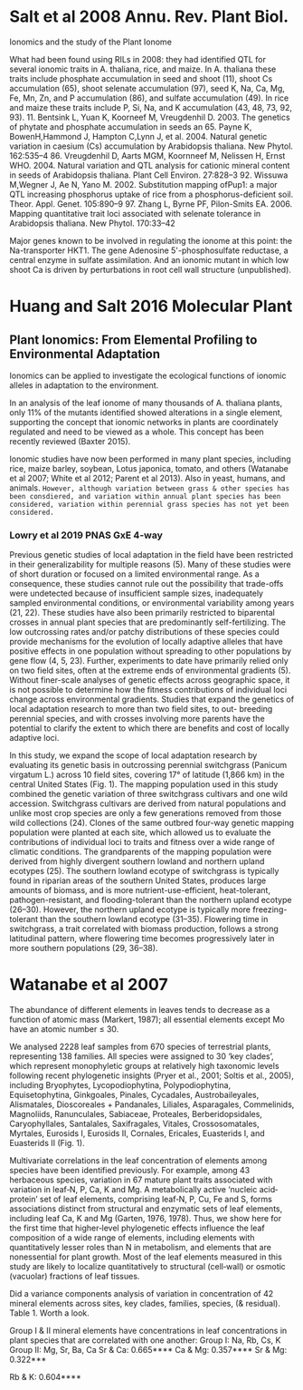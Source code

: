 # Salt et al 2008 Annu. Rev. Plant Biol.

Ionomics and the study of the Plant Ionome

What had been found using RILs in 2008: they had identified QTL for several ionomic traits in A. thaliana, rice, and maize. In A. thaliana these traits include phosphate accumulation in seed and shoot (11), shoot Cs accumulation (65), shoot selenate accumulation (97), seed K, Na, Ca, Mg, Fe, Mn, Zn, and P accumulation (86), and sulfate accumulation (49). In rice and maize these traits include P, Si, Na, and K accumulation (43,
48, 73, 92, 93).
11. Bentsink L, Yuan K, Koorneef M, Vreugdenhil D. 2003. The genetics of phytate and phosphate accumulation in seeds an
65. Payne K, BowenH,Hammond J, Hampton C,Lynn J, et al. 2004. Natural genetic variation in caesium (Cs) accumulation by Arabidopsis thaliana. New Phytol. 162:535–4
86. Vreugdenhil D, Aarts MGM, Koornneef M, Nelissen H, Ernst WHO. 2004. Natural variation and QTL analysis for cationic mineral content in seeds of Arabidopsis thaliana.
Plant Cell Environ. 27:828–3
92. Wissuwa M,Wegner J, Ae N, Yano M. 2002. Substitution mapping ofPup1: a major QTL increasing phosphorus uptake of rice from a phosphorus-deficient soil. Theor. Appl. Genet.
105:890–9
97. Zhang L, Byrne PF, Pilon-Smits EA. 2006. Mapping quantitative trait loci associated with selenate tolerance in Arabidopsis thaliana. New Phytol. 170:33–42

Major genes known to be involved in regulating the ionome at this point: the Na-transporter HKT1. The gene Adenosine 5'-phosphosulfate reductase, a central enzyme in sulfate assimilation. And an ionomic mutant in which low shoot Ca is driven by perturbations in root cell wall structure (unpublished). 

# Huang and Salt 2016 Molecular Plant
## Plant Ionomics: From Elemental Profiling to Environmental Adaptation

Ionomics can be applied to investigate the ecological functions of ionomic alleles in adaptation to the environment.

In an analysis of the leaf ionome of many thousands of A. thaliana plants, only 11% of the mutants identified showed alterations in a single element, supporting the concept that ionomic networks in plants are coordinately regulated and need to be viewed as a whole. This concept has been recently reviewed (Baxter 2015). 

Ionomic studies have now been performed in many plant species, including rice, maize barley, soybean, Lotus japonica, tomato, and others (Watanabe et al 2007; White et al 2012; Parent et al 2013). Also in yeast, humans, and animals. `However, although variation between grass & other species has been consdiered, and variation within annual plant species has been considered, variation within perennial grass species has not yet been considered.`


### Lowry et al 2019 PNAS GxE 4-way

Previous genetic studies of local adaptation in the field have been restricted in their generalizability for multiple reasons (5). Many of these studies were of short duration or focused on a limited environmental range. As a consequence, these studies
cannot rule out the possibility that trade-offs were undetected because of insufficient sample sizes, inadequately sampled environmental conditions, or environmental variability among years (21, 22). These studies have also been primarily restricted to biparental crosses in annual plant species that are predominantly self-fertilizing. The low outcrossing rates and/or patchy distributions of these species could provide mechanisms for the evolution of locally adaptive alleles that have positive effects in one population without spreading to other populations by gene flow (4, 5, 23). Further, experiments to date have primarily relied only on two field sites, often at the extreme ends of environmental gradients (5). Without finer-scale analyses of genetic effects across geographic space, it is not possible to determine how the fitness contributions of individual loci change across environmental gradients. Studies that expand the genetics of local adaptation research to more than two field sites, to out-
breeding perennial species, and with crosses involving more parents have the potential to clarify the extent to which there are benefits and cost of locally adaptive loci. 

In this study, we expand the scope of local adaptation research
by evaluating its genetic basis in outcrossing perennial switchgrass (Panicum virgatum L.) across 10 field sites, covering 17° of latitude (1,866 km) in the central United States (Fig. 1). The mapping population used in this study combined the genetic variation of three switchgrass cultivars and one wild accession. Switchgrass cultivars are derived from natural populations and unlike most crop species are only a few generations removed from those wild collections (24). Clones of the same outbred four-way genetic mapping population were planted at each site, which allowed us to evaluate the contributions of individual loci to traits and fitness over a wide range of climatic conditions. The grandparents of the mapping population were derived from highly divergent southern lowland and northern upland ecotypes (25). The southern lowland ecotype of switchgrass is typically found in riparian areas of the southern United States, produces large amounts of biomass, and is more nutrient-use-efficient, heat-tolerant, pathogen-resistant, and flooding-tolerant than the northern upland ecotype (26–30). However, the northern upland ecotype is typically more freezing-tolerant than the southern lowland ecotype (31–35). Flowering time in switchgrass, a trait correlated with biomass production, follows a strong latitudinal pattern, where flowering time becomes progressively
later in more southern populations (29, 36–38).



# Watanabe et al 2007

The abundance of different elements in leaves tends to decrease as a function of atomic mass (Markert, 1987); all essential elements except Mo have an atomic number ≤ 30. 

We analysed 2228 leaf samples from 670 species of terrestrial plants, representing 138 families. All species were assigned to 30 ‘key clades’, which represent monophyletic groups at relatively high taxonomic levels following recent phylogenetic insights (Pryer et al., 2001; Soltis et al., 2005), including Bryophytes, Lycopodiophytina, Polypodiophytina, Equisetophytina, Ginkgoales, Pinales, Cycadales, Austrobaileyales, Alismatales, Dioscoreales + Pandanales, Liliales, Asparagales, Commelinids, Magnoliids, Ranunculales, Sabiaceae, Proteales, Berberidopsidales, Caryophyllales, Santalales, Saxifragales, Vitales, Crossosomatales, Myrtales, Eurosids I, Eurosids II, Cornales, Ericales, Euasterids I, and Euasterids II (Fig. 1). 

Multivariate correlations in the leaf concentration of elements among species have been identified previously. For example, among 43 herbaceous species, variation in 67 mature plant traits associated with variation in leaf‐N, P, Ca, K and Mg. A metabolically active ‘nucleic acid‐protein’ set of leaf elements, comprising leaf‐N, P, Cu, Fe and S, forms associations distinct from structural and enzymatic sets of leaf elements, including leaf Ca, K and Mg (Garten, 1976, 1978). Thus, we show here for the first time that higher‐level phylogenetic effects influence the leaf composition of a wide range of elements, including elements with quantitatively lesser roles than N in metabolism, and elements that are nonessential for plant growth. Most of the leaf elements measured in this study are likely to localize quantitatively to structural (cell‐wall) or osmotic (vacuolar) fractions of leaf tissues. 

Did a variance components analysis of variation in concentration of 42 mineral elements across sites, key clades, families, species, (& residual). Table 1. Worth a look.

Group I & II mineral elements have concentrations in leaf concentrations in plant species that are correlated with one another: 
Group I: Na, Rb, Cs, K
Group II: Mg, Sr, Ba, Ca
Sr & Ca: 0.665****
Ca & Mg: 0.357****
Sr & Mg: 0.322***

Rb & K: 0.604****
